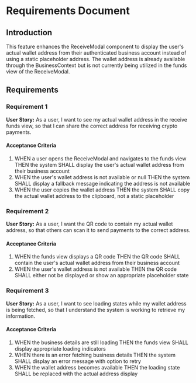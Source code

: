 # Requirements Document

## Introduction

This feature enhances the ReceiveModal component to display the user's actual wallet address from their authenticated business account instead of using a static placeholder address. The wallet address is already available through the BusinessContext but is not currently being utilized in the funds view of the ReceiveModal.

## Requirements

### Requirement 1

**User Story:** As a user, I want to see my actual wallet address in the receive funds view, so that I can share the correct address for receiving crypto payments.

#### Acceptance Criteria

1. WHEN a user opens the ReceiveModal and navigates to the funds view THEN the system SHALL display the user's actual wallet address from their business account
2. WHEN the user's wallet address is not available or null THEN the system SHALL display a fallback message indicating the address is not available
3. WHEN the user copies the wallet address THEN the system SHALL copy the actual wallet address to the clipboard, not a static placeholder

### Requirement 2

**User Story:** As a user, I want the QR code to contain my actual wallet address, so that others can scan it to send payments to the correct address.

#### Acceptance Criteria

1. WHEN the funds view displays a QR code THEN the QR code SHALL contain the user's actual wallet address from their business account
2. WHEN the user's wallet address is not available THEN the QR code SHALL either not be displayed or show an appropriate placeholder state

### Requirement 3

**User Story:** As a user, I want to see loading states while my wallet address is being fetched, so that I understand the system is working to retrieve my information.

#### Acceptance Criteria

1. WHEN the business details are still loading THEN the funds view SHALL display appropriate loading indicators
2. WHEN there is an error fetching business details THEN the system SHALL display an error message with option to retry
3. WHEN the wallet address becomes available THEN the loading state SHALL be replaced with the actual address display